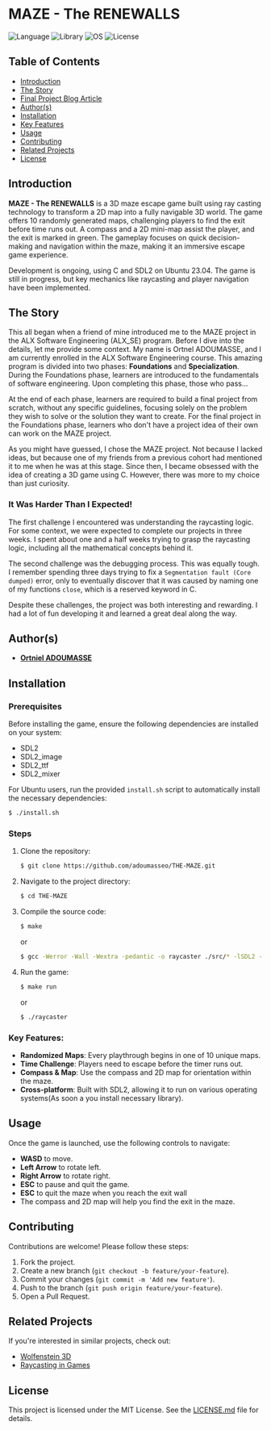 
# MAZE - The RENEWALLS

![Language](https://img.shields.io/badge/Language-C%20-gray)
![Library](https://img.shields.io/badge/Library-SDL2-blue)
![OS](https://img.shields.io/badge/OS-Ubuntu%2023.04-orange)
![License](https://img.shields.io/badge/License-MIT-green)

## Table of Contents
- [Introduction](#introduction)
- [The Story](#the-story)
- [Final Project Blog Article](#final-project-blog-article)
- [Author(s)](#authors)
- [Installation](#installation)
- [Key Features](#key-features)
- [Usage](#usage)
- [Contributing](#contributing)
- [Related Projects](#related-projects)
- [License](#license)

## Introduction

**MAZE - The RENEWALLS** is a 3D maze escape game built using ray casting technology to transform a 2D map into a fully navigable 3D world. The game offers 10 randomly generated maps, challenging players to find the exit before time runs out. A compass and a 2D mini-map assist the player, and the exit is marked in green. The gameplay focuses on quick decision-making and navigation within the maze, making it an immersive escape game experience.

Development is ongoing, using C and SDL2 on Ubuntu 23.04. The game is still in progress, but key mechanics like raycasting and player navigation have been implemented.

## The Story

This all began when a friend of mine introduced me to the MAZE project in the ALX Software Engineering (ALX_SE) program. Before I dive into the details, let me provide some context. My name is Ortnel ADOUMASSE, and I am currently enrolled in the ALX Software Engineering course. This amazing program is divided into two phases: **Foundations** and **Specialization**. During the Foundations phase, learners are introduced to the fundamentals of software engineering. Upon completing this phase, those who pass...

At the end of each phase, learners are required to build a final project from scratch, without any specific guidelines, focusing solely on the problem they wish to solve or the solution they want to create. For the final project in the Foundations phase, learners who don't have a project idea of their own can work on the MAZE project.

As you might have guessed, I chose the MAZE project. Not because I lacked ideas, but because one of my friends from a previous cohort had mentioned it to me when he was at this stage. Since then, I became obsessed with the idea of creating a 3D game using C. However, there was more to my choice than just curiosity.

### It Was Harder Than I Expected!

The first challenge I encountered was understanding the raycasting logic. For some context, we were expected to complete our projects in three weeks. I spent about one and a half weeks trying to grasp the raycasting logic, including all the mathematical concepts behind it.

The second challenge was the debugging process. This was equally tough. I remember spending three days trying to fix a `Segmentation fault (Core dumped)` error, only to eventually discover that it was caused by naming one of my functions `close`, which is a reserved keyword in C.

Despite these challenges, the project was both interesting and rewarding. I had a lot of fun developing it and learned a great deal along the way.

## Author(s)
- **[Ortniel ADOUMASSE](https://www.linkedin.com/in/ortniel-adoumasse/)**

## Installation

### Prerequisites
Before installing the game, ensure the following dependencies are installed on your system:
- SDL2
- SDL2_image
- SDL2_ttf
- SDL2_mixer

For Ubuntu users, run the provided `install.sh` script to automatically install the necessary dependencies:
```sh
$ ./install.sh
```

### Steps
1. Clone the repository:
    ```sh
    $ git clone https://github.com/adoumasseo/THE-MAZE.git
    ```

2. Navigate to the project directory:
    ```sh
    $ cd THE-MAZE
    ```

3. Compile the source code:
    ```sh
    $ make
    ```
    or
    ```sh
    $ gcc -Werror -Wall -Wextra -pedantic -o raycaster ./src/* -lSDL2 -lSDL2_ttf -lSDL2_mixer -lm
    ```

4. Run the game:
    ```sh
    $ make run
    ``` 
    or

    ```sh
    $ ./raycaster
    ```
### Key Features:
- **Randomized Maps**: Every playthrough begins in one of 10 unique maps.
- **Time Challenge**: Players need to escape before the timer runs out.
- **Compass & Map**: Use the compass and 2D map for orientation within the maze.
- **Cross-platform**: Built with SDL2, allowing it to run on various operating systems(As soon a you install necessary library).

## Usage

Once the game is launched, use the following controls to navigate:
- **WASD** to move.
- **Left Arrow** to rotate left.
- **Right Arrow** to rotate right.
- **ESC** to pause and quit the game.
- **ESC** to quit the maze  when you reach the exit wall
- The compass and 2D map will help you find the exit in the maze.

## Contributing

Contributions are welcome! Please follow these steps:
1. Fork the project.
2. Create a new branch (`git checkout -b feature/your-feature`).
3. Commit your changes (`git commit -m 'Add new feature'`).
4. Push to the branch (`git push origin feature/your-feature`).
5. Open a Pull Request.

## Related Projects

If you're interested in similar projects, check out:
- [Wolfenstein 3D](https://github.com/id-Software/wolf3d)
- [Raycasting in Games](https://github.com/danielaloperahernandez/The-Maze.git)

## License

This project is licensed under the MIT License. See the [LICENSE.md](LICENSE.md) file for details.
